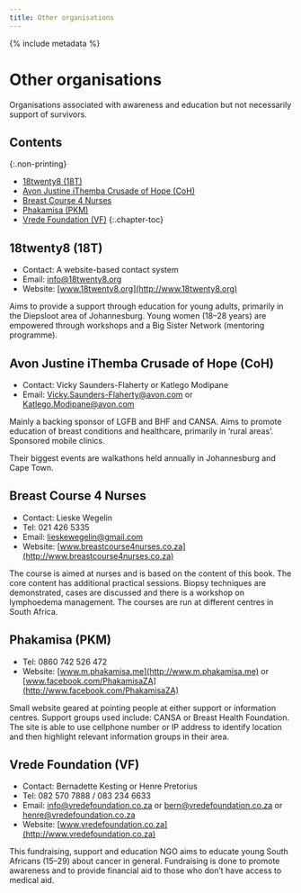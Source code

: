 ```yaml
---
title: Other organisations
---
```


{% include metadata %}

# Other organisations

Organisations associated with awareness and education but not necessarily support of survivors.

## Contents
{:.non-printing}

*   [18twenty8 (18T)](#18twenty8-18t)
*   [Avon Justine iThemba Crusade of Hope (CoH)](#avon-justine-ithemba-crusade-of-hope-coh)
*   [Breast Course 4 Nurses](#breast-course-4-nurses)
*   [Phakamisa (PKM)](#phakamisa-pkm)
*   [Vrede Foundation (VF)](#vrede-foundation-vf)
{:.chapter-toc}

## 18twenty8 (18T)

- Contact: A website-based contact system
- Email: [info@18twenty8.org](mailto:info@18twenty8.org)
- Website: [www.18twenty8.org](http://www.18twenty8.org)

Aims to provide a support through education for young adults, primarily in the Diepsloot area of Johannesburg. Young women (18–28 years) are empowered through workshops and a Big Sister Network (mentoring programme). 

## Avon Justine iThemba Crusade of Hope (CoH)

- Contact: Vicky Saunders-Flaherty or Katlego Modipane 
- Email: [Vicky.Saunders-Flaherty@avon.com](mailto:Vicky.Saunders-Flaherty@avon.com) or [Katlego.Modipane@avon.com](mailto:Katlego.Modipane@avon.com)

Mainly a backing sponsor of LGFB and BHF and CANSA. Aims to promote education of breast conditions and healthcare, primarily in ‘rural areas’. Sponsored mobile clinics.

Their biggest events are walkathons held annually in Johannesburg and Cape Town.

## Breast Course 4 Nurses

- Contact: Lieske Wegelin
- Tel: 021 426 5335
- Email: [lieskewegelin@gmail.com](mailto:lieskewegelin@gmail.com)
- Website: [www.breastcourse4nurses.co.za](http://www.breastcourse4nurses.co.za)

The course is aimed at nurses and is based on the content of this book. The core content has additional practical sessions. Biopsy techniques are demonstrated, cases are discussed and there is a workshop on lymphoedema management. The courses are run at different centres in South Africa. 

## Phakamisa (PKM)

- Tel: 0860 742 526 472
- Website: [www.m.phakamisa.me](http://www.m.phakamisa.me) or [www.facebook.com/PhakamisaZA](http://www.facebook.com/PhakamisaZA)

Small website geared at pointing people at either support or information centres. Support groups used include: CANSA or Breast Health Foundation. The site is able to use cellphone number or IP address to identify location and then highlight relevant information groups in their area. 

## Vrede Foundation (VF)

- Contact: Bernadette Kesting or Henre Pretorius
- Tel: 082 570 7888 / 083 234 6633
- Email: [info@vredefoundation.co.za](mailto:info@vredefoundation.co.za) or [bern@vredefoundation.co.za](mailto:bern@vredefoundation.co.za) or [henre@vredefoundation.co.za](mailto:henre@vredefoundation.co.za) 
- Website: [www.vredefoundation.co.za](http://www.vredefoundation.co.za)

This fundraising, support and education NGO aims to educate young South Africans (15–29) about cancer in general. Fundraising is done to promote awareness and to provide financial aid to those who don’t have access to medical aid. 